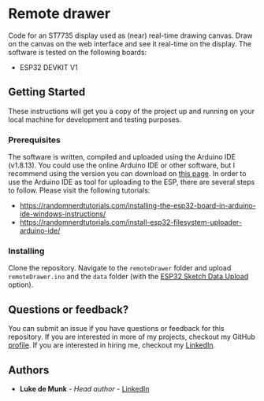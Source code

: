 # Remote drawer

Code for an ST7735 display used as (near) real-time drawing canvas. Draw on the canvas on the web interface and see it real-time on the display. The software is tested on the following boards:

* ESP32 DEVKIT V1

## Getting Started

These instructions will get you a copy of the project up and running on your local machine for development and testing purposes.

### Prerequisites

The software is written, compiled and uploaded using the Arduino IDE (v1.8.13). You could use the online Arduino IDE or other software, but I recommend using the version you can download on [this page](https://www.arduino.cc/en/software). In order to use the Arduino IDE as tool for uploading to the ESP, there are several steps to follow. Please visit the following tutorials:

* https://randomnerdtutorials.com/installing-the-esp32-board-in-arduino-ide-windows-instructions/
* https://randomnerdtutorials.com/install-esp32-filesystem-uploader-arduino-ide/

### Installing

Clone the repository. Navigate to the `remoteDrawer` folder and upload `remoteDrawer.ino` and the `data` folder (with the [ESP32 Sketch Data Upload](https://randomnerdtutorials.com/install-esp32-filesystem-uploader-arduino-ide/) option).

## Questions or feedback?

You can submit an issue if you have questions or feedback for this repository. If you are interested in more of my projects, checkout my GitHub [profile](https://github.com/LukedeMunk). If you are interested in hiring me, checkout my [LinkedIn](https://www.linkedin.com/in/luke-de-munk/).

## Authors

* **Luke de Munk** - *Head author* - [LinkedIn](https://www.linkedin.com/in/luke-de-munk/)